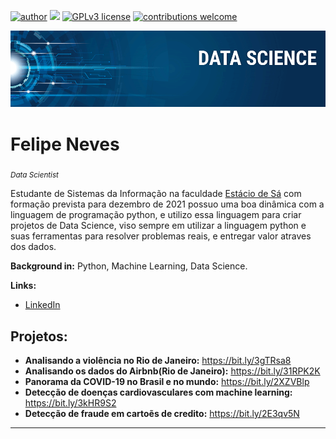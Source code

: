[![author](https://img.shields.io/badge/author-felipelabs-red.svg)](https://www.linkedin.com/in/felipe-neves-35480a159) [![](https://img.shields.io/badge/python-3.7+-blue.svg)](https://www.python.org/downloads/release/python-365/) [![GPLv3 license](https://img.shields.io/badge/License-GPLv3-blue.svg)](http://perso.crans.org/besson/LICENSE.html) [![contributions welcome](https://img.shields.io/badge/contributions-welcome-brightgreen.svg?style=flat)](https://github.com/carlosfab/data_science/issues)

<p align="center">
  <img src="banner.png" >
</p>

# Felipe Neves
<sub>*Data Scientist*</sub>

Estudante de Sistemas da Informação na faculdade [Estácio de Sá](https://portal.estacio.br/) com formação prevista para dezembro de 2021 possuo uma boa dinâmica com a linguagem de programação python, e utilizo essa linguagem para criar projetos de Data Science, viso sempre em utilizar a linguagem python e suas ferramentas para resolver problemas reais, e entregar valor atraves dos dados.


**Background in:** Python, Machine Learning, Data Science.

**Links:**

* [LinkedIn](https://www.linkedin.com/in/felipe-neves-35480a159)

## Projetos:


* **Analisando a violência no Rio de Janeiro:** https://bit.ly/3gTRsa8
* **Analisando os dados do Airbnb(Rio de Janeiro):** https://bit.ly/31RPK2K
* **Panorama da COVID-19 no Brasil e no mundo:** https://bit.ly/2XZVBlp
* **Detecção de doenças cardiovasculares com machine learning:** https://bit.ly/3kHR9S2
* **Detecção de fraude em cartoẽs de credito:** https://bit.ly/2E3qv5N
---


